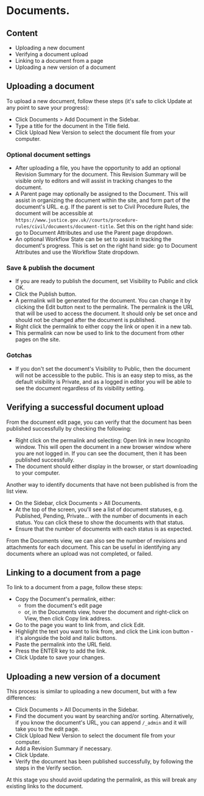 # Documents.

## Content

- Uploading a new document
- Verifying a document upload
- Linking to a document from a page
- Uploading a new version of a document

## Uploading a document

To upload a new document, follow these steps (it's safe to click Update at any point to save your progress):

- Click Documents > Add Document in the Sidebar.
- Type a title for the document in the Title field.
- Click Upload New Version to select the document file from your computer.

### Optional document settings

- After uploading a file, you have the opportunity to add an optional Revision Summary for the document.
  This Revision Summary will be visible only to editors and will assist in tracking changes to the document.
- A Parent page may optionally be assigned to the Document. 
  This will assist in organizing the document within the site, and form part of the document's URL.
  e.g. If the parent is set to Civil Procedure Rules, the document will be accessible at `https://www.justice.gov.uk//courts/procedure-rules/civil/documents/document-title`.
  Set this on the right hand side: go to Document Attributes and use the Parent page dropdown.
- An optional Workflow State can be set to assist in tracking the document's progress.
  This is set on the right hand side: go to Document Attributes and use the Workflow State dropdown.

### Save & publish the document

- If you are ready to publish the document, set Visibility to Public and click OK.
- Click the Publish button.
- A permalink will be generated for the document. You can change it by clicking the Edit button next to the permalink.
  The permalink is the URL that will be used to access the document.
  It should only be set once and should not be changed after the document is published.
- Right click the permalink to either copy the link or open it in a new tab.
- This permalink can now be used to link to the document from other pages on the site.

### Gotchas

- If you don't set the document's Visibility to Public, then the document will not be accessible to the public.
  This is an easy step to miss, as the default visibility is Private, and as a logged in editor you will be able to see the document regardless of its visibility setting.

## Verifying a successful document upload

From the document edit page, you can verify that the document has been published successfully by checking the following:

- Right click on the permalink and selecting: Open link in new Incognito window.
  This will open the document in a new browser window where you are not logged in.
  If you can see the document, then it has been published successfully.
- The document should either display in the browser, or start downloading to your computer.

Another way to identify documents that have not been published is from the list view.

- On the Sidebar, click Documents > All Documents.
- At the top of the screen, you'll see a list of document statuses, 
  e.g. Published, Pending, Private... with the number of documents in each status.
  You can click these to show the documents with that status.
- Ensure that the number of documents with each status is as expected.

From the Documents view, we can also see the number of revisions and attachments for each document. 
This can be useful in identifying any documents where an upload was not completed, or failed.

## Linking to a document from a page

To link to a document from a page, follow these steps:

- Copy the Document's permalink, either:
  - from the document's edit page 
  - or, in the Documents view, hover the document and right-click on View, then click Copy link address.
- Go to the page you want to link from, and click Edit.
- Highlight the text you want to link from, and click the Link icon button - it's alongside the bold and italic buttons.
- Paste the permalink into the URL field.
- Press the ENTER key to add the link.
- Click Update to save your changes.

## Uploading a new version of a document

This process is similar to uploading a new document, but with a few differences:

- Click Documents > All Documents in the Sidebar.
- Find the document you want by searching and/or sorting.
  Alternatively, if you know the document's URL, you can append `/_admin` and it will take you to the edit page.
- Click Upload New Version to select the document file from your computer.
- Add a Revision Summary if necessary.
- Click Update.
- Verify the document has been published successfully, by following the steps in the Verify section.

At this stage you should avoid updating the permalink, as this will break any existing links to the document.
